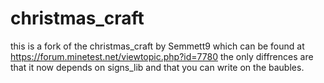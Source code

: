 # christmas_craft
this is a fork of the christmas_craft by Semmett9 which can be found at https://forum.minetest.net/viewtopic.php?id=7780
the only diffrences are that it now depends on signs_lib and that you can write on the baubles.
